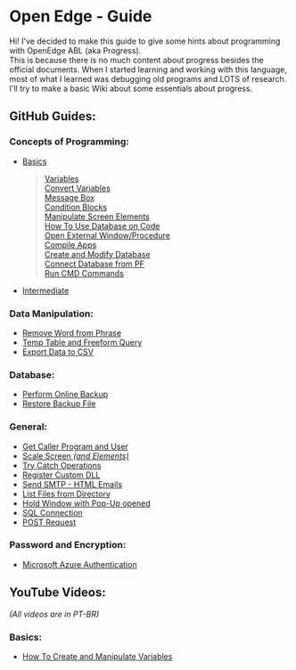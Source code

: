 # Open Edge - Guide
Hi! I've decided to make this guide to give some hints about programming with OpenEdge ABL (aka Progress).<br>
This is because there is no much content about progress besides the official documents. When I started learning and working with this language, most of what I learned was debugging old programs and LOTS of research.<br>
I'll try to make a basic Wiki about some essentials about progress.

## GitHub Guides:

### Concepts of Programming:

- [Basics](https://github.com/raphaelfrei/open_edge-guides/tree/main/Programming#basics-of-programming)
  > [Variables](https://github.com/raphaelfrei/open_edge-guides/tree/main/Programming#variables)<br>
  > [Convert Variables](https://github.com/raphaelfrei/open_edge-guides/tree/main/Programming#convert-variables)<br>
  > [Message Box](https://github.com/raphaelfrei/open_edge-guides/tree/main/Programming#message-box)<br>
  > [Condition Blocks](https://github.com/raphaelfrei/open_edge-guides/tree/main/Programming#condition-blocks)<br>
  > [Manipulate Screen Elements](https://github.com/raphaelfrei/open_edge-guides/tree/main/Programming#manipulate-screen-elements)<br>
  > [How To Use Database on Code](https://github.com/raphaelfrei/open_edge-guides/tree/main/Programming#database)<br>
  > [Open External Window/Procedure](https://github.com/raphaelfrei/open_edge-guides/tree/main/Programming#open-other-windows)<br>
  > [Compile Apps](https://github.com/raphaelfrei/open_edge-guides/tree/main/Programming#compile-apps)<br>
  > [Create and Modify Database](https://github.com/raphaelfrei/open_edge-guides/tree/main/Programming#create-and-modify-database)<br>
  > [Connect Database from PF](https://github.com/raphaelfrei/open_edge-guides/tree/main/Programming#connect-database-from-parameter-file)<br>
  > [Run CMD Commands](https://github.com/raphaelfrei/open_edge-guides/blob/main/Programming/README.md#run-cmd-commands)<br>
  
- [Intermediate](https://github.com/raphaelfrei/open_edge-guides/tree/main/Programming#intermedium-of-programming)

### Data Manipulation:

- [Remove Word from Phrase](https://github.com/raphaelfrei/open_edge-guides/tree/main/Data%20Manipulation/Remove%20Word%20from%20Phrase)
- [Temp Table and Freeform Query](https://github.com/raphaelfrei/open_edge-guides/tree/main/Data%20Manipulation/Temp%20Tables%20and%20Custom%20Query)
- [Export Data to CSV](https://github.com/raphaelfrei/open_edge-guides/tree/main/Data%20Manipulation/Export%20Data%20To%20CSV)

### Database:

- [Perform Online Backup](https://github.com/raphaelfrei/open_edge-guides/tree/main/Database/Create%20BKP%20File)
- [Restore Backup File](https://github.com/raphaelfrei/open_edge-guides/tree/main/Database/Restore%20BKP%20File)

### General:

- [Get Caller Program and User](https://github.com/raphaelfrei/open_edge-guides/tree/main/General/Get%20Caller%20Program%20and%20User)
- [Scale Screen *(and Elements)*](https://github.com/raphaelfrei/open_edge-guides/tree/main/General/Scale%20Screen)
- [Try Catch Operations](https://github.com/raphaelfrei/open_edge-guides/tree/main/General/Try%20Catch)
- [Register Custom DLL](https://github.com/raphaelfrei/open_edge-guides/tree/main/General/Custom%20DLL)
- [Send SMTP - HTML Emails](https://github.com/raphaelfrei/open_edge-guides/tree/main/General/Send%20SMTP%20Email)
- [List Files from Directory](https://github.com/raphaelfrei/open_edge-guides/tree/main/General/List%20File%20From%20Directory)
- [Hold Window with Pop-Up opened](https://github.com/raphaelfrei/open_edge-guides/tree/main/General/Hold%20Window%20With%20Popup)
- [SQL Connection](https://github.com/raphaelfrei/open_edge-guides/tree/main/General/SQL%20Connection)
- [POST Request](https://github.com/raphaelfrei/open_edge-guides/tree/main/General/POST%20Request)

### Password and Encryption:
- [Microsoft Azure Authentication](https://github.com/raphaelfrei/open_edge-guides/tree/main/Password%20and%20Encryption/Microsoft%20Azure%20Login)

## YouTube Videos:
*(All videos are in PT-BR)*

### Basics:
- [How To Create and Manipulate Variables](https://youtu.be/g1TNlkh5xug)
